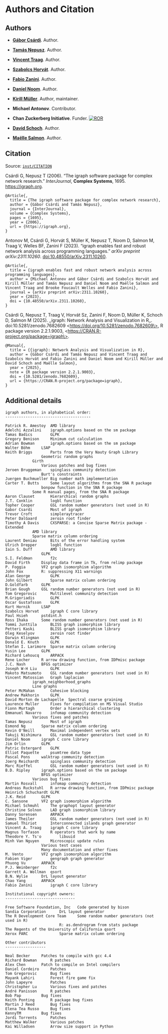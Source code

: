 # Authors and Citation

## Authors

- **[Gábor Csárdi](https://github.com/gaborcsardi)**. Author.
  [](https://orcid.org/0000-0001-7098-9676)

- **[Tamás Nepusz](https://github.com/ntamas)**. Author.
  [](https://orcid.org/0000-0002-1451-338X)

- **[Vincent Traag](https://www.traag.net/)**. Author.
  [](https://orcid.org/0000-0003-3170-3879)

- **[Szabolcs Horvát](http://szhorvat.net/)**. Author.
  [](https://orcid.org/0000-0002-3100-523X)

- **[Fabio Zanini](https://fabilab.org/pages/people.html)**. Author.
  [](https://orcid.org/0000-0001-7097-8539)

- **[Daniel Noom](https://github.com/GroteGnoom)**. Author.

- **[Kirill Müller](https://krlmlr.info/)**. Author, maintainer.
  [](https://orcid.org/0000-0002-1416-3412)

- **Michael Antonov**. Contributor.

- **Chan Zuckerberg Initiative**. Funder.
  [![ROR](https://raw.githubusercontent.com/ror-community/ror-logos/main/ror-icon-rgb.svg)](https://ror.org/02qenvm24)

- **[David Schoch](https://mr.schochastics.net/)**. Author.
  [](https://orcid.org/0000-0003-2952-4812)

- **[Maëlle Salmon](https://masalmon.eu/)**. Author.
  [](https://orcid.org/0000-0002-2815-0399)

## Citation

Source:
[`inst/CITATION`](https://github.com/igraph/rigraph/blob/main/inst/CITATION)

Csárdi G, Nepusz T (2006). “The igraph software package for complex
network research.” *InterJournal*, **Complex Systems**, 1695.
<https://igraph.org>.

    @Article{,
      title = {The igraph software package for complex network research},
      author = {Gábor Csárdi and Tamás Nepusz},
      journal = {InterJournal},
      volume = {Complex Systems},
      pages = {1695},
      year = {2006},
      url = {https://igraph.org},
    }

Antonov M, Csárdi G, Horvát S, Müller K, Nepusz T, Noom D, Salmon M,
Traag V, Welles BF, Zanini F (2023). “igraph enables fast and robust
network analysis across programming languages.” *arXiv preprint
arXiv:2311.10260*.
[doi:10.48550/arXiv.2311.10260](https://doi.org/10.48550/arXiv.2311.10260).

    @Article{,
      title = {igraph enables fast and robust network analysis across programming languages},
      author = {Michael Antonov and Gábor Csárdi and Szabolcs Horvát and Kirill Müller and Tamás Nepusz and Daniel Noom and Maëlle Salmon and Vincent Traag and Brooke Foucault Welles and Fabio Zanini},
      journal = {arXiv preprint arXiv:2311.10260},
      year = {2023},
      doi = {10.48550/arXiv.2311.10260},
    }

Csárdi G, Nepusz T, Traag V, Horvát Sz, Zanini F, Noom D, Müller K,
Schoch D, Salmon M (2025). \_igraph: Network Analysis and Visualization
in R\_. doi:10.5281/zenodo.7682609
\<https://doi.org/10.5281/zenodo.7682609\>, R package version
2.2.1.9003, \<https://CRAN.R-project.org/package=igraph\>.

    @Manual{,
      title = {{igraph}: Network Analysis and Visualization in R},
      author = {Gábor Csárdi and Tamás Nepusz and Vincent Traag and Szabolcs Horvát and Fabio Zanini and Daniel Noom and Kirill Müller and David Schoch and Maëlle Salmon},
      year = {2025},
      note = {R package version 2.2.1.9003},
      doi = {10.5281/zenodo.7682609},
      url = {https://CRAN.R-project.org/package=igraph},
    }

## Additional details

    igraph authors, in alphabetical order:
    --------------------------------------

    Patrick R. Amestoy  AMD library
    Adelchi Azzalini    igraph.options based on the sm package
    Tamas Badics        GLPK
    Gregory Benison     Minimum cut calculation
    Adrian Bowman       igraph.options based on the sm package
    Walter Böhm     LSAP
    Keith Briggs        Parts from the Very Nauty Graph Library
                    Geometric random graphs
                Girth
                    Various patches and bug fixes
    Jeroen Bruggeman    spinglass community detection
                    Burt's constraints
    Juergen Buchmueller Big number math implementation
    Carter T. Butts     Some layout algorithms from the SNA R package
                    bonpow function in the SNA R package
                Some R manual pages, from the SNA R package
    Aaron Clauset       Hierarchical random graphs
    J.T. Conklin        logbl function
    Topher Cooper       GSL random number generators (not used in R)
    Gabor Csardi        Most of igraph
    Trevor Croft        simpleraytracer
    Peter DalGaard      zeroin root finder
    Timothy A Davis     CXSPARSE: a Concise Sparse Matrix package - Extended
                AMD library
                Sparse matrix column ordering
    Laurent Deniau      Bits of the error handling system
    Ulrich Drepper      logbl function
    Iain S. Duff        AMD library
                    GLPK
    S.I. Feldman        f2c
    David Firth     Display data frame in Tk, from relimp package
    P. Foggia       VF2 graph isomorphism algorithm
    John Fox        R: suppressing X11 warnings
    Alan George         GLPK
    John Gilbert        Sparse matrix column ordering
    D.Goldfarb      GLPK
    Brian Gough     GSL random number generators (not used in R)
    Tom Gregorovic      Multilevel community detection
    M.Grigoriadis       GLPK
    Oscar Gustafsson    GLPK
    Kurt Hornik     LSAP
    Szabolcs Horvat     igraph C core library
    Paul Hsieh      pstdint.h
    Ross Ihaka      Some random number generators (not used in R)
    Tommi Junttila      BLISS graph isomorphism library
    Petteri Kaski       BLISS graph isomorphism library
    Oleg Keselyov       zeroin root finder
    Darwin Klingman     GLPK
    Donald E. Knuth     GLPK
    Stefan I. Larimore  Sparse matrix column ordering
    Yusin Lee       GLPK
    Richard Lehoucq     ARPACK
    Rene Locher     R arrow drawing function, from IDPmisc package
    J.C. Nash       BFGS optimizer
    Joseph W-H Liu      GLPK
    Makoto Matsumoto    GSL random number generators (not used in R)
    Vincent Matossian   Graph laplacian
                igraph_neighborhood_graphs
                Line graphs
    Peter McMahan       Cohesive blocking
    Andrew Makhorin     GLPK
    David Morton de Lachapelle  Spectral coarse graining
    Laurence Muller     Fixes for compilation on MS Visual Studio
    Fionn Murtagh       Order a hierarchical clustering
    Emmanuel Navarro    infomap community detection
                Various fixes and patches
    Tamas Nepusz        Most of igraph
    Esmond Ng       Sparse matrix column ordering
    Kevin O'Neill       Maximal independent vertex sets
    Takuji Nishimura    GSL random number generators (not used in R)
    Daniel Noom     igraph C core library
    Jim Orlin       GLPK
    Patric Ostergard    GLPK
    Elliot Paquette     psumtree data type
    Pascal Pons     walktrap community detection
    Joerg Reichardt     spinglass community detection
    Marc Rieffel        GSL random number generators (not used in R)
    B.D. Ripley     igraph.options based on the sm package
                    BFGS optimizer
                Various bug fixes
    Martin Rosvall      infomap community detection
    Andreas Ruckstuhl   R arrow drawing function, from IDPmisc package
    Heinrich Schuchardt GLPK
    J.K. Reid       GLPK
    C. Sansone      VF2 graph isomorphism algorithm
    Michael Schmuhl     The graphopt layout generator
    Christine Solnon    LAD graph isomorphism library
    Danny Sorensen      ARPACK
    James Theiler       GSL random number generators (not used in R)
    Samuel Thiriot      Interconnected islands graph generator
    Vincent A. Traag    igraph C core library
    Magnus Torfason     R operators that work by name
    Theodore Y. Ts'o        libuuid
    Minh Van Nguyen     Microscopic update rules
                    Various test cases
                    Many documentation and other fixes
    M. Vento        VF2 graph isomorphism algorithm
    Fabien Viger        gengraph graph generator
    Phuong Vu       ARPACK
    P.J. Weinberger     f2c
    Garrett A. Wollman  qsort
    B.N. Wylie      DrL layout generator
    Chao Yang       ARPACK
    Fabio Zanini        igraph C core library

    Institutional copyright owners:
    -------------------------------

    Free Software Foundation, Inc   Code generated by bison
    Sandia Corporation      DrL layout generator
    The R Development Core Team     Some random number generators (not used in R)
                            R: as.dendrogram from stats package
    The Regents of the University of California qsort
    Xerox PARC              Sparse matrix column ordering

    Other contributors
    ------------------

    Neal Becker     Patches to compile with gcc 4.4
    Richard Bowman      R patches
    Alex Chen       Patch to compile on Intel compilers
    Daniel Cordeiro     Patches
    Tom Gregorovic      Bug fixes
    Mayank Lahiri       Forest fire game fix
    John Lapeyre        Patches
    Christopher Lu      Various fixes and patches
    André Panisson      R patches
    Bob Pap         Bug fixes
    Keith Ponting       R package bug fixes
    Martin J Reed       Bug fixes
    Elena Tea Russo     Bug fixes
    KennyTM         Bug fixes
    Jordi Torrents      Patches
    Matthew Walker      Various patches
    Kai Willadsen       Arrow size support in Python
